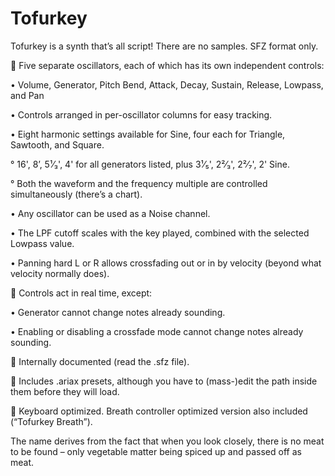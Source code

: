 # Tofurkey
Tofurkey is a synth that’s all script! There are no samples. SFZ format only.

🎹	Five separate oscillators, each of which has its own independent controls:

•	Volume, Generator, Pitch Bend, Attack, Decay, Sustain, Release, Lowpass, and Pan

•	Controls arranged in per-oscillator columns for easy tracking.

•	Eight harmonic settings available for Sine, four each for Triangle, Sawtooth, and Square.

°	16', 8’, 5¹⁄₃', 4' for all generators listed, plus 3¹⁄₅', 2²⁄₃', 2²⁄₇', 2' Sine.

°	Both the waveform and the frequency multiple are controlled simultaneously (there’s a chart).

•	Any oscillator can be used as a Noise channel.

•	The LPF cutoff scales with the key played, combined with the selected Lowpass value.

•	Panning hard L or R allows crossfading out or in by velocity (beyond what velocity normally does).

🎹	Controls act in real time, except:

•	Generator cannot change notes already sounding.

•	Enabling or disabling a crossfade mode cannot change notes already sounding.

🎹	Internally documented (read the .sfz file).

🎹	Includes .ariax presets, although you have to (mass-)edit the path inside them before they will load.

🎷	Keyboard optimized. Breath controller optimized version also included (“Tofurkey Breath”).

The name derives from the fact that when you look closely, there is no meat to be found – only vegetable matter being spiced up and passed off as meat.
